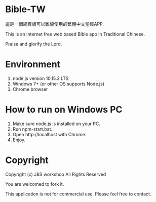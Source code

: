# Bible-TW
這是一個網頁版可以離線使用的繁體中文聖經APP.

This is an internet free web based Bible app in Traditional Chinese.

Praise and glorify the Lord.

# Environment 
1. node.js version 10.15.3 LTS
2. Windows 7+ (or other OS supports Node.js)
3. Chrome browser

# How to run on Windows PC
1. Make sure node.js is installed on your PC.
2. Run npm-start.bat.
3. Open http://localhost with Chrome.
4. Enjoy.

# Copyright
Copyright (c) J&S workshop
All Rights Reserved

You are welcomed to fork it.

This application is not for commercial use. Please feel free to contact.
